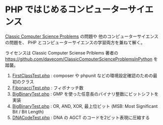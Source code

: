 # PHP ではじめるコンピューターサイエンス

[Classic Computer Science Problems](https://classicproblems.com/) の問題や
他のコンピューターサイエンスの問題を、
PHP とコンピューターサイエンスの学習両方を兼ねて解く。

ライセンスは Classic Computer Sciense Prlblems 著者の 
https://github.com/davecom/ClassicComputerScienceProblemsInPython を踏襲。

1. [FirstClassTest.php](tests/FirstClassTest.php) : composer や phpunit などの環境設定確認のための最初のクラス
2. [FibonacciTest.php](tests/FibonacciTest.php) : フィボナッチ数
3. [BigBinaryTest.php](tests/BigBinaryTest.php) : GMP を使った任意長のバイナリ整数にビットシフトを実装
4. [BigBinaryTest.php](tests/BigBinaryTest.php) : OR, AND, XOR, 最上位ビット (MSB: Most Significant Bit / Bit Length)
5. [DNACodeTest.php](tests/DNACodeTest.php) : DNA の AGCT のコードを2ビット表現に圧縮する
